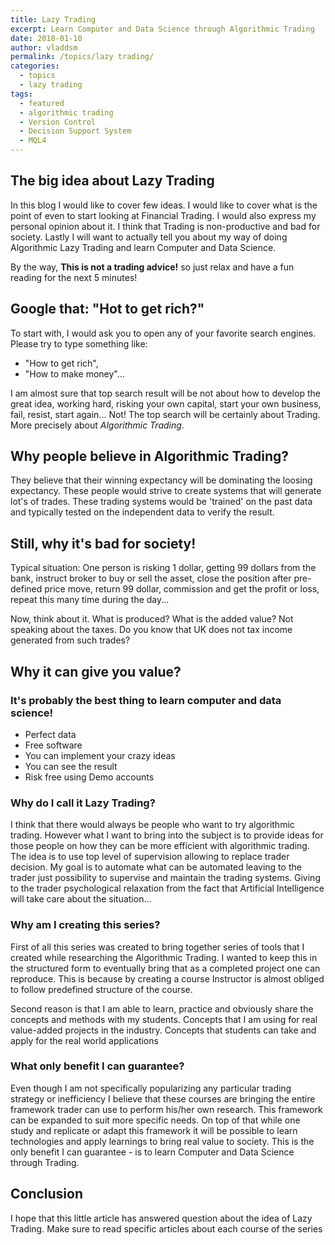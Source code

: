 ```yaml
---
title: Lazy Trading
excerpt: Learn Computer and Data Science through Algorithmic Trading
date: 2018-01-10
author: vladdsm
permalink: /topics/lazy trading/
categories:
  - topics
  - lazy trading
tags:
  - featured
  - algorithmic trading
  - Version Control
  - Decision Support System
  - MQL4
---
```


## The big idea about Lazy Trading

In this blog I would like to cover few ideas. I would like to cover what is the point of even to start looking at Financial Trading. I would also express my personal opinion about it. I think that Trading is non-productive and bad for society. Lastly I will want to actually tell you about my way of doing Algorithmic Lazy Trading and learn Computer and Data Science.

By the way, **This is not a trading advice!** so just relax and have a fun reading for the next 5 minutes!

## Google that: "Hot to get rich?"

To start with, I would ask you to open any of your favorite search engines. Please try to type something like: 

- "How to get rich",
- "How to make money"...

I am almost sure that top search result will be not about how to develop the great idea, working hard, risking your own capital, start your own business, fail, resist, start again... Not! The top search will be certainly about Trading. More precisely about *Algorithmic Trading*. 

## Why people believe in Algorithmic Trading?

They believe that their winning expectancy will be dominating the loosing expectancy. These people would strive to create systems that will generate lot's of trades. These trading systems would be 'trained' on the past data and typically tested on the independent data to verify the result.

## Still, why it's bad for society!

Typical situation: One person is risking 1 dollar, getting 99 dollars from the bank, instruct broker to buy or sell the asset, close the position after pre-defined price move, return 99 dollar, commission and get the profit or loss, repeat this many time during the day... 

Now, think about it. What is produced? What is the added value? Not speaking about the taxes. Do you know that UK does not tax income generated from such trades?

## Why it can give you value?

### It's probably the best thing to learn computer and data science!

- Perfect data
- Free software
- You can implement your crazy ideas
- You can see the result
- Risk free using Demo accounts

### Why do I call it Lazy Trading?

I think that there would always be people who want to try algorithmic trading. However what I want to bring into the subject is to provide ideas for those people on how they can be more efficient with algorithmic trading. The idea is to use top level of supervision allowing to replace trader decision. My goal is to automate what can be automated leaving to the trader just possibility to supervise and maintain the trading systems. Giving to the trader psychological relaxation from the fact that Artificial Intelligence will take care about the situation...

### Why am I creating this series?

First of all this series was created to bring together series of tools that I created while researching the Algorithmic Trading. I wanted to keep this in the structured form to eventually bring that as a completed project one can reproduce. This is because by creating a course Instructor is almost obliged to follow predefined structure of the course.

Second reason is that I am able to learn, practice and obviously share the concepts and methods with my students. Concepts that I am using for real value-added projects in the industry. Concepts that students can take and apply for the real world applications

### What only benefit I can guarantee?

Even though I am not specifically popularizing any particular trading strategy or inefficiency I believe that these courses are bringing the entire framework trader can use to perform his/her own research. This framework can be expanded to suit more specific needs. On top of that while one study and replicate or adapt this framework it will be possible to learn technologies and apply learnings to bring real value to society. This is the only benefit I can guarantee - is to learn Computer and Data Science through Trading.

## Conclusion

I hope that this little article has answered question about the idea of Lazy Trading. Make sure to read specific articles about each course of the series